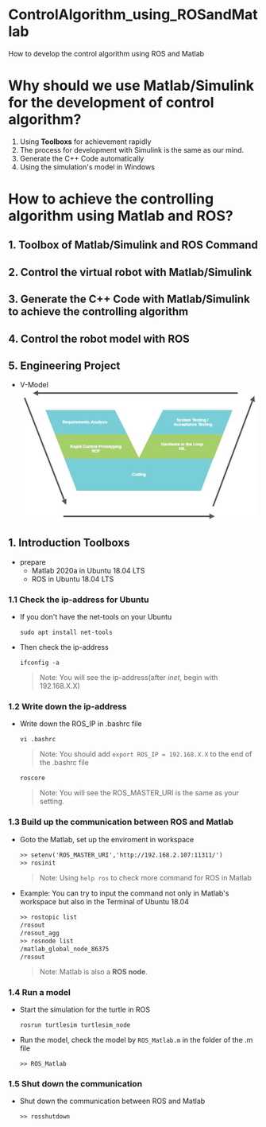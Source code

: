 

<!--
 * @Author       : Jingsheng Lyu
 * @Date         : 2020-08-29 12:16:47
 * @LastEditors  : Jingsheng Lyu
 * @LastEditTime : 2020-08-31 23:14:36
 * @FilePath     : /undefined/home/jingsheng/ControlAlgorithm_using_ROSandMatlab/README.md
 * @Github       : https://github.com/jingshenglyu
 * @Web          : https://jingshenglyu.github.io/
 * @E-Mail       : jingshenglyu@gmail.com
-->
# ControlAlgorithm_using_ROSandMatlab
How to develop the control algorithm using ROS and Matlab

# Why should we use Matlab/Simulink for the development of control algorithm?
1. Using **Toolboxs** for achievement rapidly
2. The process for development with Simulink is the same as our mind.
3. Generate the C++ Code automatically
4. Using the simulation's model in Windows

# How to achieve the controlling algorithm using Matlab and ROS?

## 1. Toolbox of Matlab/Simulink and ROS Command
## 2. Control the virtual robot with Matlab/Simulink
## 3. Generate the C++ Code with Matlab/Simulink to achieve the controlling algorithm
## 4. Control the robot model with ROS
## 5. Engineering Project
* V-Model
    ![image](images/v.jpg)




## 1. Introduction Toolboxs
* prepare 
    * Matlab 2020a in Ubuntu 18.04 LTS
    * ROS in Ubuntu 18.04 LTS

### 1.1 Check the ip-address for Ubuntu
* If you don't have the net-tools on your Ubuntu
    ```
    sudo apt install net-tools
    ```

* Then check the ip-address 
    ``` 
    ifconfig -a
    ```
    >Note: You will see the ip-address(after *inet*, begin with 192.168.X.X)
    
### 1.2 Write down the ip-address
* Write down the ROS_IP in .bashrc file
    ```
    vi .bashrc
    ```
    >Note: You should add `export ROS_IP = 192.168.X.X` to the end of the .bashrc file
    ```
    roscore
    ```
    >Note: You will see the ROS_MASTER_URI is the same as your setting.

### 1.3 Build up the communication between ROS and Matlab
* Goto the Matlab, set up the enviroment in workspace
    ```
    >> setenv('ROS_MASTER_URI','http://192.168.2.107:11311/')
    >> rosinit
    ```
    >Note: Using `help ros` to check more command for ROS in Matlab

* Example: 
    You can try to input the command not only in Matlab's workspace but also in the Terminal of Ubuntu 18.04
    ```
    >> rostopic list
    /rosout    
    /rosout_agg
    >> rosnode list
    /matlab_global_node_86375
    /rosout
    ```
    >Note: Matlab is also a **ROS node**.

### 1.4 Run a model 
* Start the simulation for the turtle in ROS
    ```
    rosrun turtlesim turtlesim_node
    ```
* Run the model, check the model by `ROS_Matlab.m` in the folder of the .m file
    ```
    >> ROS_Matlab
    ```
### 1.5 Shut down the communication
* Shut down the communication between ROS and Matlab
    ```
    >> rosshutdown
    ```  


    